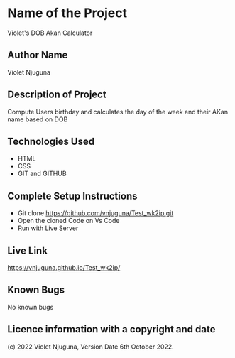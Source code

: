 # Name of the Project
Violet's DOB Akan Calculator
## Author Name
Violet Njuguna
## Description of Project
Compute Users birthday and calculates the day of the week and their AKan name based on DOB
## Technologies Used
- HTML
- CSS
- GIT and GITHUB
## Complete Setup Instructions
- Git clone https://github.com/vnjuguna/Test_wk2ip.git
- Open the cloned Code on Vs Code
- Run with Live Server
## Live Link
https://vnjuguna.github.io/Test_wk2ip/
## Known Bugs
No known bugs
## Licence information with a copyright and date
(c) 2022 Violet Njuguna, Version Date 6th October 2022.
